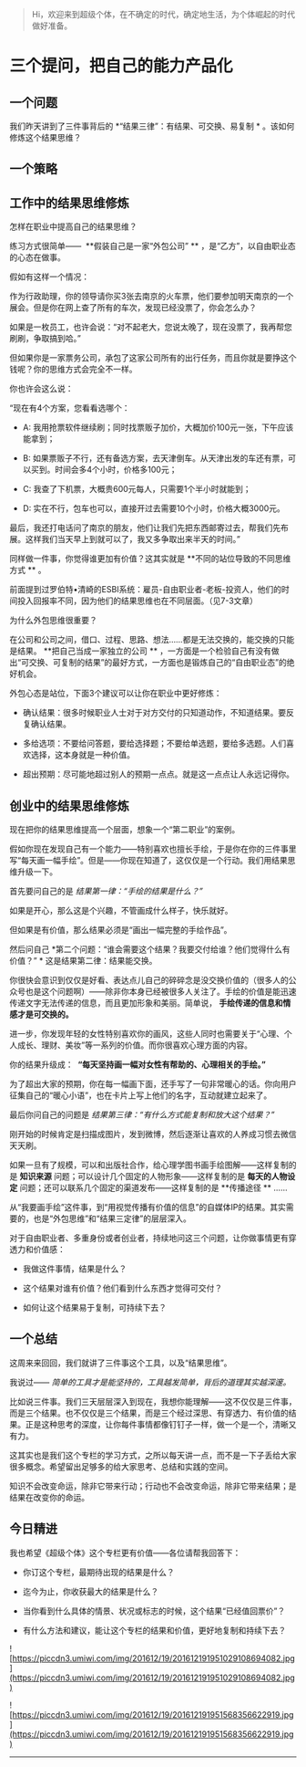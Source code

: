 > Hi，欢迎来到超级个体，在不确定的时代，确定地生活，为个体崛起的时代做好准备。

# 三个提问，把自己的能力产品化

## 一个问题

我们昨天讲到了三件事背后的 *“结果三律”：有结果、可交换、易复制 * 。该如何修炼这个结果思维？

## 一个策略

## 工作中的结果思维修炼

怎样在职业中提高自己的结果思维？

练习方式很简单——  **假装自己是一家“外包公司” ** ，是“乙方”，以自由职业态的心态在做事。

假如有这样一个情况：

作为行政助理，你的领导请你买3张去南京的火车票，他们要参加明天南京的一个展会。但是你在网上查了所有的车次，发现已经没票了，你会怎么办？

如果是一枚员工，也许会说：“对不起老大，您说太晚了，现在没票了，我再帮您刷刷，争取搞到哈。”

但如果你是一家票务公司，承包了这家公司所有的出行任务，而且你就是要挣这个钱呢？你的思维方式会完全不一样。

你也许会这么说：

“现在有4个方案，您看看选哪个：

* A: 我用抢票软件继续刷；同时找票贩子加价，大概加价100元一张，下午应该能拿到；

* B: 如果票贩子不行，还有备选方案，去天津倒车。从天津出发的车还有票，可以买到。时间会多4个小时，价格多100元；

* C: 我查了下机票，大概贵600元每人，只需要1个半小时就能到；

* D: 实在不行，包车也可以，直接开过去需要10个小时，价格大概3000元。

最后，我还打电话问了南京的朋友，他们让我们先把东西邮寄过去，帮我们先布展。这样我们当天早上到就可以了，我又多争取出来半天的时间。”

同样做一件事，你觉得谁更加有价值？这其实就是 **不同的站位导致的不同思维方式 ** 。

前面提到过罗伯特•清崎的ESBI系统：雇员-自由职业者-老板-投资人，他们的时间投入回报率不同，因为他们的结果思维也在不同层面。（见7-3文章）

为什么外包思维很重要？

在公司和公司之间，借口、过程、思路、想法……都是无法交换的，能交换的只能是结果。 **把自己当成一家独立的公司 ** ，一方面是一个检验自己有没有做出“可交换、可复制的结果”的最好方式，一方面也是锻炼自己的“自由职业态”的绝好机会。

外包心态是站位，下面3个建议可以让你在职业中更好修炼：

* 确认结果：很多时候职业人士对于对方交付的只知道动作，不知道结果。要反复确认结果。

* 多给选项：不要给问答题，要给选择题；不要给单选题，要给多选题。人们喜欢选择，这本身就是一种价值。

* 超出预期：尽可能地超过别人的预期一点点。就是这一点点让人永远记得你。

##  创业中的结果思维修炼

现在把你的结果思维提高一个层面，想象一个“第二职业”的案例。

假如你现在发现自己有一个能力——特别喜欢也擅长手绘，于是你在你的三件事里写“每天画一幅手绘”。但是——你现在知道了，这仅仅是一个行动。我们用结果思维升级一下。

首先要问自己的是 *结果第一律：“手绘的结果是什么？”*

如果是开心，那么这是个兴趣，不管画成什么样子，快乐就好。

但如果是有价值，那么结果必须是“画出一幅完整的手绘作品”。

然后问自己 *第二个问题：“谁会需要这个结果？我要交付给谁？他们觉得什么有价值？” * 这是结果第二律：结果能交换。

你很快会意识到仅仅是好看、表达点儿自己的碎碎念是没交换价值的（很多人的公众号也是这个问题啊）——除非你本身已经被很多人关注了。手绘的价值是能迅速传递文字无法传递的信息，而且更加形象和美丽。简单说， **手绘传递的信息和情感才是可交换的。**

进一步，你发现年轻的女性特别喜欢你的画风，这些人同时也需要关于“心理、个人成长、理财、美妆”等一系列的价值。而你很喜欢心理方面的内容。

你的结果升级成：  **“每天坚持画一幅对女性有帮助的、心理相关的手绘。”**

为了超出大家的预期，你在每一幅画下面，还手写了一句非常暖心的话。你向用户征集自己的“暖心小语”，也在卡片上写上他们的名字，互动就建立起来了。

最后你问自己的问题是 *结果第三律：“有什么方式能复制和放大这个结果？”*

刚开始的时候肯定是扫描成图片，发到微博，然后逐渐让喜欢的人养成习惯去微信天天刷。

如果一旦有了规模，可以和出版社合作，给心理学图书画手绘图解——这样复制的是 **知识来源** 问题；可以设计几个固定的人物形象——这样复制的是 **每天的人物设定** 问题；还可以联系几个固定的渠道发布——这样复制的是 **传播途径 ** ……

从“我要画手绘”这件事，到“用视觉传播有价值的信息”的自媒体IP的结果。其实需要的，也是“外包思维”和“结果三定律”的层层深入。

对于自由职业者、多重身份或者创业者，持续地问这三个问题，让你做事情更有穿透力和价值感：

* 我做这件事情，结果是什么？

* 这个结果对谁有价值？他们看到什么东西才觉得可交付？

* 如何让这个结果易于复制，可持续下去？

## 一个总结

这周来来回回，我们就讲了三件事这个工具，以及“结果思维”。

我说过—— *简单的工具才是能坚持的，工具越发简单，背后的道理其实越深邃。*

比如说三件事。我们三天层层深入到现在，我想你能理解——这不仅仅是三件事，而是三个结果。也不仅仅是三个结果，而是三个经过深思、有穿透力、有价值的结果。正是这种思考的深度，让你每件事情都像钉钉子一样，做一个是一个，清晰又有力。

这其实也是我们这个专栏的学习方式，之所以每天讲一点，而不是一下子丢给大家很多概念。希望留出足够多的给大家思考、总结和实践的空间。

知识不会改变命运，除非它带来行动；行动也不会改变命运，除非它带来结果；是结果在改变你的命运。

##  今日精进

我也希望《超级个体》这个专栏更有价值——各位请帮我回答下：

* 你订这个专栏，最期待出现的结果是什么？

* 迄今为止，你收获最大的结果是什么？

* 当你看到什么具体的情景、状况或标志的时候，这个结果“已经值回票价”？

* 有什么方法和建议，能让这个专栏的结果和价值，更好地复制和持续下去？

![https://piccdn3.umiwi.com/img/201612/19/201612191951029108694082.jpg](https://piccdn3.umiwi.com/img/201612/19/201612191951029108694082.jpg)

![https://piccdn3.umiwi.com/img/201612/19/201612191951568356622919.jpg](https://piccdn3.umiwi.com/img/201612/19/201612191951568356622919.jpg)

---

